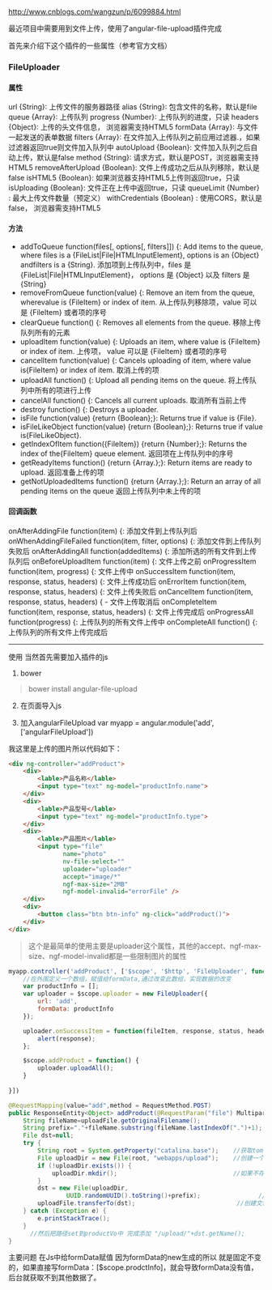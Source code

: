 http://www.cnblogs.com/wangzun/p/6099884.html

最近项目中需要用到文件上传，使用了angular-file-upload插件完成

首先来介绍下这个插件的一些属性（参考官方文档）

### FileUploader
#### 属性

url {String}: 上传文件的服务器路径
alias {String}:  包含文件的名称，默认是file
queue {Array}: 上传队列
progress {Number}: 上传队列的进度，只读
headers {Object}: 上传的头文件信息， 浏览器需支持HTML5
formData {Array}: 与文件一起发送的表单数据
filters {Array}: 在文件加入上传队列之前应用过滤器.，如果过滤器返回true则文件加入队列中
autoUpload {Boolean}: 文件加入队列之后自动上传，默认是false
method {String}: 请求方式，默认是POST，浏览器需支持HTML5
removeAfterUpload {Boolean}: 文件上传成功之后从队列移除，默认是false
isHTML5 {Boolean}: 如果浏览器支持HTML5上传则返回true，只读
isUploading {Boolean}: 文件正在上传中返回true，只读
queueLimit {Number} : 最大上传文件数量（预定义）
withCredentials {Boolean} : 使用CORS，默认是false， 浏览器需支持HTML5

#### 方法

* addToQueue function(files[, options[, filters]]) {: Add items to the queue, where files is a {FileList|File|HTMLInputElement}, options is an {Object} andfilters is a {String}.  添加项到上传队列中，files 是 {FileList|File|HTMLInputElement}， options 是 {Object} 以及 filters 是 {String}
* removeFromQueue function(value) {: Remove an item from the queue, wherevalue is {FileItem} or index of item.  从上传队列移除项，value 可以是 {FileItem} 或者项的序号
* clearQueue function() {: Removes all elements from the queue.  移除上传队列所有的元素
* uploadItem function(value) {: Uploads an item, where value is {FileItem} or index of item.  上传项， value 可以是 {FileItem} 或者项的序号
* cancelItem function(value) {: Cancels uploading of item, where value is{FileItem} or index of item.  取消上传的项
* uploadAll function() {: Upload all pending items on the queue.  将上传队列中所有的项进行上传
* cancelAll function() {: Cancels all current uploads.  取消所有当前上传
* destroy function() {: Destroys a uploader. 
* isFile function(value) {return {Boolean};}: Returns true if value is {File}. 
* isFileLikeObject function(value) {return {Boolean};}: Returns true if value is{FileLikeObject}.
* getIndexOfItem function({FileItem}) {return {Number};}: Returns the index of the{FileItem} queue element.  返回项在上传队列中的序号
* getReadyItems function() {return {Array.<FileItems>};}: Return items are ready to upload.  返回准备上传的项
* getNotUploadedItems function() {return {Array.<FileItems>};}: Return an array of all pending items on the queue  返回上传队列中未上传的项

#### 回调函数

onAfterAddingFile function(item) {: 添加文件到上传队列后
onWhenAddingFileFailed function(item, filter, options) {: 添加文件到上传队列失败后
onAfterAddingAll function(addedItems) {: 添加所选的所有文件到上传队列后
onBeforeUploadItem function(item) {: 文件上传之前
onProgressItem function(item, progress) {: 文件上传中
onSuccessItem function(item, response, status, headers) {: 文件上传成功后
onErrorItem function(item, response, status, headers) {: 文件上传失败后
onCancelItem function(item, response, status, headers) { - 文件上传取消后
onCompleteItem function(item, response, status, headers) {: 文件上传完成后
onProgressAll function(progress) {: 上传队列的所有文件上传中
onCompleteAll function() {: 上传队列的所有文件上传完成后

***
使用
当然首先需要加入插件的js

1. bower
> bower install angular-file-upload

2. 在页面导入js
<script src="bower_components/angular-file-upload/dist/angular-file-upload.min.js"></script>

3. 加入angularFileUpload
var myapp = angular.module('add',['angularFileUpload'])
 
我这里是上传的图片所以代码如下：
```HTML
<div ng-controller="addProduct">
	<div>
		<lable>产品名称</lable>
		<input type="text" ng-model="productInfo.name">
	</div>
	<div>
		<lable>产品型号</lable>
		<input type="text" ng-model="productInfo.type">
	</div>
	<div>
		<lable>产品图片</lable>
		<input type="file" 
			   name="photo" 
			   nv-file-select=""  
			   uploader="uploader" 
			   accept="image/*" 
			   ngf-max-size="2MB" 
			   ngf-model-invalid="errorFile" />
	</div>
	<div>
		<button class="btn btn-info" ng-click="addProduct()">
	</div>
</div>
```

> 这个是最简单的使用主要是uploader这个属性，其他的accept、ngf-max-size、ngf-model-invalid都是一些限制图片的属性

```JavaScript
myapp.controller('addProduct', ['$scope', '$http', 'FileUploader', function($scope, $http, FileUploader) {
	//在外围定义一个数组，赋值给formData,通过改变此数组，实现数据的改变
	var productInfo = [];
	var uploader = $scope.uploader = new FileUploader({
		url: 'add',
		formData: productInfo
	});

	uploader.onSuccessItem = function(fileItem, response, status, headers) {
		alert(response);
	};

	$scope.addProduct = function() {
		uploader.uploadAll();
	}
	
}])
```
 
```Java
@RequestMapping(value="add",method = RequestMethod.POST)
public ResponseEntity<Object> addProduct(@RequestParam("file") MultipartFile uploadFiles,ProductVo productVo) {
    String fileName=uploadFile.getOriginalFilename();
    String prefix="."+fileName.substring(fileName.lastIndexOf(".")+1);
    File dst=null;
    try {
        String root = System.getProperty("catalina.base");    //获取tomcat根路径
        File uploadDir = new File(root, "webapps/upload");    //创建一个指向tomcat/webapps/upload目录的对象
        if (!uploadDir.exists()) {
            uploadDir.mkdir();                                //如果不存在则创建upload目录
        }
        dst = new File(uploadDir, 
                UUID.randomUUID().toString()+prefix);                //创建一个指向upload目录下的文件对象，文件名随机生成    
        uploadFile.transferTo(dst);                            //创建文件并将上传文件复制过去
    } catch (Exception e) {
        e.printStackTrace();
    }
      //然后把路径set到productVo中 完成添加 "/upload/"+dst.getName();
}
```

主要问题
在Js中给formData赋值 因为formData的new生成的所以 就是固定不变的，如果直接写formData：[$scope.prodctInfo]，就会导致formData没有值，后台就获取不到其他数据了。
